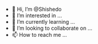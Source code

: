 - 👋 Hi, I’m @Shishedo
- 👀 I’m interested in ...
- 🌱 I’m currently learning ...
- 💞️ I’m looking to collaborate on ...
- 📫 How to reach me ...

<!---
Shishedo/Shishedo is a ✨ special ✨ repository because its `README.md` (this file) appears on your GitHub profile.
You can click the Preview link to take a look at your changes.
--->
